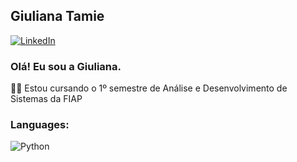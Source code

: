 ## Giuliana Tamie
[![LinkedIn](https://img.shields.io/badge/LinkedIn-0077B5?style=for-the-badge&logo=linkedin&logoColor=white)](https://www.linkedin.com/in/giuliana-tamie-sumida-50bb11215)

### Olá! Eu sou a Giuliana.
 👩‍🎓 Estou cursando o 1º semestre de Análise e Desenvolvimento de Sistemas da FIAP

### Languages:
![Python](https://img.shields.io/badge/Python-3776AB?style=for-the-badge&logo=python&logoColor=white)





